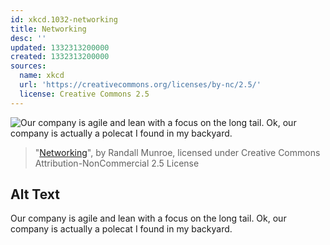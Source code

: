 ```yaml
---
id: xkcd.1032-networking
title: Networking
desc: ''
updated: 1332313200000
created: 1332313200000
sources:
  name: xkcd
  url: 'https://creativecommons.org/licenses/by-nc/2.5/'
  license: Creative Commons 2.5
---
```

![Our company is agile and lean with a focus on the long tail. Ok, our company is actually a polecat I found in my backyard.](https://imgs.xkcd.com/comics/networking.png)
> "[Networking](https://xkcd.com/1032/)", by Randall Munroe, licensed under Creative Commons Attribution-NonCommercial 2.5 License

## Alt Text
Our company is agile and lean with a focus on the long tail. Ok, our company is actually a polecat I found in my backyard.
